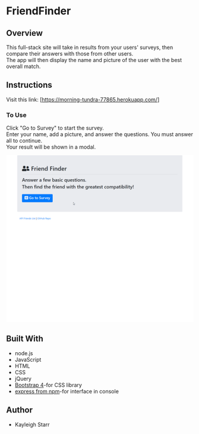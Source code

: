 # FriendFinder


## Overview
This full-stack site will take in results from your users' surveys, then compare their answers with those from other users. 
<br>
The app will then display the name and picture of the user with the best overall match.

## Instructions
Visit this link: [https://morning-tundra-77865.herokuapp.com/]
<br>

### To Use
Click "Go to Survey" to start the survey.
<br>
Enter your name, add a picture, and answer the questions. You must answer all to continue. 
<br>
Your result will be shown in a modal.

<img src="./app/public/images/friendFinder.gif" width="800">
 
## Built With
* node.js
* JavaScript
* HTML
* CSS
* jQuery
* [Bootstrap 4](https://getbootstrap.com/)-for CSS library
* [express from npm](https://www.npmjs.com/package/express)-for interface in console

## Author
* Kayleigh Starr